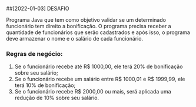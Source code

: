 ##[2022-01-03] DESAFIO

Programa Java que tem como objetivo validar se um determinado funcionário tem direito a bonificação. O programa precisa receber a quantidade de funcionários que serão cadastrados e após isso, o programa deve armazenar o nome e o salário de cada funcionário.

### Regras de negócio:
1. Se o funcionário recebe até R$ 1000,00, ele terá 20% de bonificação sobre seu salário;
2. Se o funcionário recebe um salário entre R$ 1000,01 e R$ 1999,99, ele terá 10% de bonificação;
3. Se o funcionário recebe R$ 2000,00 ou mais, será aplicada uma redução de 10% sobre seu salário.
